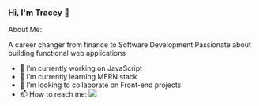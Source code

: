 ### Hi, I'm Tracey 👋


About Me:

A career changer from finance to Software Development 
Passionate about building functional web applications 


- 🔭 I’m currently working on JavaScript
- 🌱 I’m currently learning MERN stack
- 👯 I’m looking to collaborate on Front-end projects
- 📫 How to reach me: <img src="{https://img.shields.io/badge/LinkedIn-0077B5?style=for-the-badge&logo=linkedin&logoColor=white}" />

